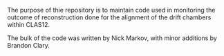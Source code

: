 The purpose of thie repository is to maintain code used in monitoring the outcome of reconstruction done for the alignment of the drift chambers within CLAS12.

The bulk of the code was written by Nick Markov, with minor additions by Brandon Clary.